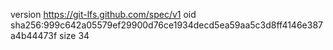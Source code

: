 version https://git-lfs.github.com/spec/v1
oid sha256:999c642a05579ef29900d76ce1934decd5ea59aa5c3d8ff4146e387a4b44473f
size 34
